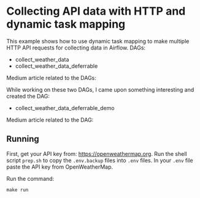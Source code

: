 # Collecting API data with HTTP and dynamic task mapping

This example shows how to use dynamic task mapping to make
multiple HTTP API requests for collecting data in Airflow. 
DAGs:
- collect_weather_data
- collect_weather_data_deferrable

Medium article related to the DAGs:


While working on these two DAGs, I came upon something
interesting and created the DAG:
- collect_weather_data_deferrable_demo

Medium article related to the DAG:

## Running
First, get your API key from: https://openweathermap.org.
Run the shell script `prep.sh` to copy the `.env.backup`
files into `.env` files.
In your `.env` file paste the API key from OpenWeatherMap.

Run the command:
```shell
make run
```
